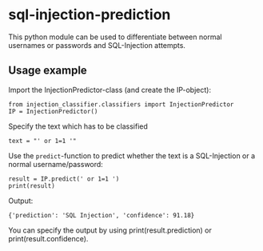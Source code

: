 # sql-injection-prediction

This python module can be used to differentiate between normal usernames or passwords and SQL-Injection attempts.

## Usage example

Import the InjectionPredictor-class (and create the IP-object):
```
from injection_classifier.classifiers import InjectionPredictor
IP = InjectionPredictor()
```

Specify the text which has to be classified
```
text = "' or 1=1 '"
```

Use the `predict`-function to predict whether the text is a SQL-Injection or a normal username/password:
```
result = IP.predict(' or 1=1 ')
print(result)
```

Output:
```
{'prediction': 'SQL Injection', 'confidence': 91.18}
```

You can specify the output by using print(result.prediction) or print(result.confidence).
